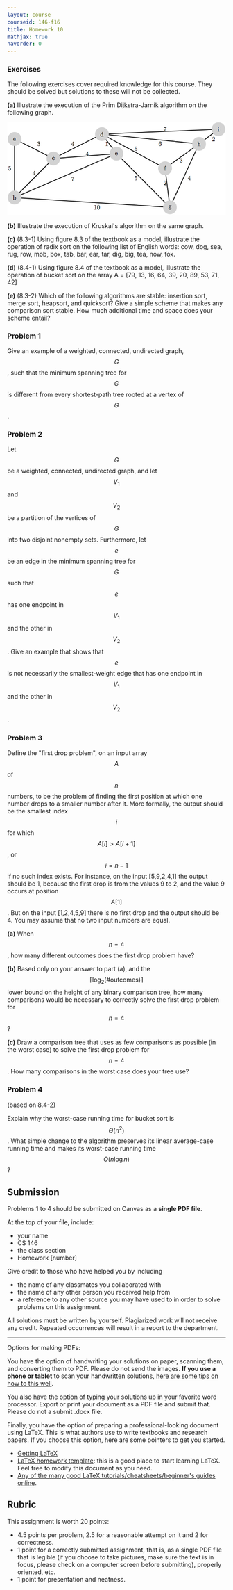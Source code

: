```yaml
---
layout: course
courseid: 146-f16
title: Homework 10
mathjax: true
navorder: 0
---
```


### Exercises

The following exercises cover required knowledge for this course. They should be solved but solutions to these will not be collected.

__(a)__ Illustrate the execution of the Prim Dijkstra-Jarnik algorithm on the following graph.

![](hw10-0a.png)

__(b)__ Illustrate the execution of Kruskal's algorithm on the same graph.

__(c)__ (8.3-1) Using figure 8.3 of the textbook as a model, illustrate the operation of radix sort on the following list of English words: cow, dog, sea, rug, row, mob, box, tab, bar, ear, tar, dig, big, tea, now, fox.

__(d)__ (8.4-1) Using figure 8.4 of the textbook as a model, illustrate the operation of bucket sort on the array A = [79, 13, 16, 64, 39, 20, 89, 53, 71, 42]

__(e)__ (8.3-2) Which of the following algorithms are stable: insertion sort, merge sort, heapsort, and quicksort? Give a simple scheme that makes any comparison sort stable. How much additional time and space does your scheme entail?

### Problem 1

Give an example of a weighted, connected, undirected graph, $$G$$, such that the minimum spanning tree for $$G$$ is different from every shortest-path tree rooted at a vertex of $$G$$.

### Problem 2

Let $$G$$ be a weighted, connected, undirected graph, and let $$V_1$$ and $$V_2$$ be a partition of the vertices of $$G$$ into two disjoint nonempty sets. Furthermore, let $$e$$ be an edge in the minimum spanning tree for $$G$$ such that $$e$$ has one endpoint in $$V_1$$ and the other in $$V_2$$. Give an example that shows that $$e$$ is not necessarily the smallest-weight edge that has one endpoint in $$V_1$$ and the other in $$V_2$$.

### Problem 3

Define the "first drop problem", on an input array $$A$$ of $$n$$ numbers, to be the problem of finding the first position at which one number drops to a smaller number after it. More formally, the output should be the smallest index $$i$$ for which $$A[i]>A[i+1]$$, or $$i=n-1$$ if no such index exists. For instance, on the input [5,9,2,4,1] the output should be 1, because the first drop is from the values 9 to 2, and the value 9 occurs at position $$A[1]$$. But on the input [1,2,4,5,9] there is no first drop and the output should be 4. You may assume that no two input numbers are equal.

__(a)__ When $$n=4$$, how many different outcomes does the first drop problem have?

__(b)__ Based only on your answer to part (a), and the $$\lceil\log_2(\# \text{outcomes})\rceil$$ lower bound on the height of any binary comparison tree, how many comparisons would be necessary to correctly solve the first drop problem for $$n=4$$?

__(c)__ Draw a comparison tree that uses as few comparisons as possible (in the worst case) to solve the first drop problem for $$n=4$$. How many comparisons in the worst case does your tree use?

### Problem 4

(based on 8.4-2)

Explain why the worst-case running time for bucket sort is $$\Theta(n^2)$$. What simple change to the algorithm preserves its linear average-case running time and makes its worst-case running time $$O(n \log n)$$?

## Submission

Problems 1 to 4 should be submitted on Canvas as a __single PDF file__.

At the top of your file, include:

* your name
* CS 146
* the class section
* Homework [number]

Give credit to those who have helped you by including

* the name of any classmates you collaborated with
* the name of any other person you received help from
* a reference to any other source you may have used to in order to solve problems on this assignment.

All solutions must be written by yourself. Plagiarized work will not receive any credit. Repeated occurrences will result in a report to the department.

---
Options for making PDFs:

You have the option of handwriting your solutions on paper, scanning them, and converting them to PDF. Please do not send the images.
__If you use a phone or tablet__ to scan your handwritten solutions, [here are some tips on how to this well](http://www.howtogeek.com/209951/the-best-ways-to-scan-a-document-using-your-phone-or-tablet/).

You also have the option of typing your solutions up in your favorite word processor. Export or print your document as a PDF file and submit that. Please do not a submit .docx file.

Finally, you have the option of preparing a professional-looking document using LaTeX. This is what authors use to write textbooks and research papers. If you choose this option, here are some pointers to get you started.

* [Getting LaTeX](https://www.latex-project.org/get/)
* [LaTeX homework template](http://www.jennylam.cc/assets/template.zip): this is a good place to start learning LaTeX. Feel free to modify this document as you need.
* [Any of the many good LaTeX tutorials/cheatsheets/beginner's guides online](https://lmddgtfy.net/?q=Latex%20quickstart).


## Rubric

This assignment is worth 20 points:

* 4.5 points per problem, 2.5 for a reasonable attempt on it and 2 for correctness.
* 1 point for a correctly submitted assignment, that is, as a single PDF file that is legible (if you choose to take pictures, make sure the text is in focus, please check on a computer screen before submitting), properly oriented, etc.
* 1 point for presentation and neatness.
